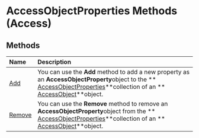 
# AccessObjectProperties Methods (Access)

## Methods



|**Name**|**Description**|
|:-----|:-----|
| [Add](8f86d5f8-b9af-87d3-fae4-e1a24d7225b6.md)|You can use the  **Add** method to add a new property as an **AccessObjectProperty**object to the  ** [AccessObjectProperties](2df86891-6038-d147-2a32-f1c77b841067.md)**collection of an  ** [AccessObject](8a770b33-5bff-120a-6707-ca214ee5ced3.md)**object.|
| [Remove](c06fff7c-2e68-1955-f151-27e105e4be6a.md)|You can use the  **Remove** method to remove an **AccessObjectProperty**object from the  ** [AccessObjectProperties](2df86891-6038-d147-2a32-f1c77b841067.md)**collection of an  ** [AccessObject](8a770b33-5bff-120a-6707-ca214ee5ced3.md)**object.|
